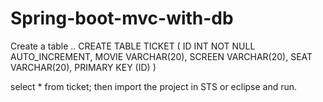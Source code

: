 # Spring-boot-mvc-with-db

Create a table ..
CREATE TABLE TICKET 
(
ID INT NOT NULL AUTO_INCREMENT,
MOVIE VARCHAR(20),
SCREEN VARCHAR(20),
SEAT VARCHAR(20),
PRIMARY KEY (ID)
)


select * from ticket;
 then import the project in STS or eclipse and run.
